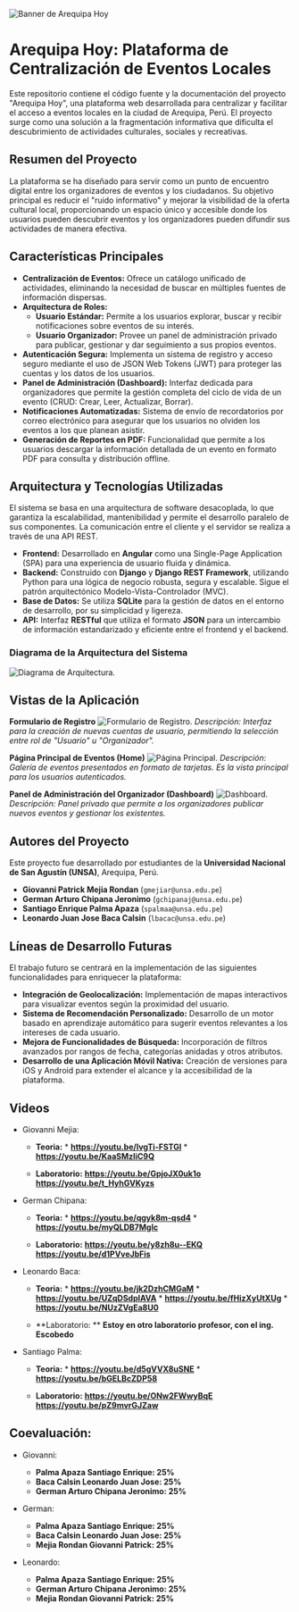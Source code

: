 ![Banner de Arequipa Hoy](BACKEND/aqphoy/staticfiles/project_images/banner.png)

# Arequipa Hoy: Plataforma de Centralización de Eventos Locales

Este repositorio contiene el código fuente y la documentación del proyecto "Arequipa Hoy", una plataforma web desarrollada para centralizar y facilitar el acceso a eventos locales en la ciudad de Arequipa, Perú. El proyecto surge como una solución a la fragmentación informativa que dificulta el descubrimiento de actividades culturales, sociales y recreativas.

## Resumen del Proyecto

La plataforma se ha diseñado para servir como un punto de encuentro digital entre los organizadores de eventos y los ciudadanos. Su objetivo principal es reducir el "ruido informativo" y mejorar la visibilidad de la oferta cultural local, proporcionando un espacio único y accesible donde los usuarios pueden descubrir eventos y los organizadores pueden difundir sus actividades de manera efectiva.

## Características Principales

*   **Centralización de Eventos:** Ofrece un catálogo unificado de actividades, eliminando la necesidad de buscar en múltiples fuentes de información dispersas.
*   **Arquitectura de Roles:**
    *   **Usuario Estándar:** Permite a los usuarios explorar, buscar y recibir notificaciones sobre eventos de su interés.
    *   **Usuario Organizador:** Provee un panel de administración privado para publicar, gestionar y dar seguimiento a sus propios eventos.
*   **Autenticación Segura:** Implementa un sistema de registro y acceso seguro mediante el uso de JSON Web Tokens (JWT) para proteger las cuentas y los datos de los usuarios.
*   **Panel de Administración (Dashboard):** Interfaz dedicada para organizadores que permite la gestión completa del ciclo de vida de un evento (CRUD: Crear, Leer, Actualizar, Borrar).
*   **Notificaciones Automatizadas:** Sistema de envío de recordatorios por correo electrónico para asegurar que los usuarios no olviden los eventos a los que planean asistir.
*   **Generación de Reportes en PDF:** Funcionalidad que permite a los usuarios descargar la información detallada de un evento en formato PDF para consulta y distribución offline.

## Arquitectura y Tecnologías Utilizadas

El sistema se basa en una arquitectura de software desacoplada, lo que garantiza la escalabilidad, mantenibilidad y permite el desarrollo paralelo de sus componentes. La comunicación entre el cliente y el servidor se realiza a través de una API REST.

*   **Frontend:** Desarrollado en **Angular** como una Single-Page Application (SPA) para una experiencia de usuario fluida y dinámica.
*   **Backend:** Construido con **Django** y **Django REST Framework**, utilizando Python para una lógica de negocio robusta, segura y escalable. Sigue el patrón arquitectónico Modelo-Vista-Controlador (MVC).
*   **Base de Datos:** Se utiliza **SQLite** para la gestión de datos en el entorno de desarrollo, por su simplicidad y ligereza.
*   **API:** Interfaz **RESTful** que utiliza el formato **JSON** para un intercambio de información estandarizado y eficiente entre el frontend y el backend.

### Diagrama de la Arquitectura del Sistema
![Diagrama de Arquitectura](BACKEND/aqphoy/staticfiles/project_images/arquitectura.png).

## Vistas de la Aplicación

**Formulario de Registro**
![Formulario de Registro](BACKEND/aqphoy/staticfiles/project_images/registro.png).
*Descripción: Interfaz para la creación de nuevas cuentas de usuario, permitiendo la selección entre rol de "Usuario" u "Organizador".*

**Página Principal de Eventos (Home)**
![Página Principal](BACKEND/aqphoy/staticfiles/project_images/home.png).
*Descripción: Galería de eventos presentados en formato de tarjetas. Es la vista principal para los usuarios autenticados.*

**Panel de Administración del Organizador (Dashboard)**
![Dashboard](BACKEND/aqphoy/staticfiles/project_images/dashboard.png).
*Descripción: Panel privado que permite a los organizadores publicar nuevos eventos y gestionar los existentes.*

## Autores del Proyecto

Este proyecto fue desarrollado por estudiantes de la **Universidad Nacional de San Agustín (UNSA)**, Arequipa, Perú.

*   **Giovanni Patrick Mejia Rondan** (`gmejiar@unsa.edu.pe`)
*   **German Arturo Chipana Jeronimo** (`gchipanaj@unsa.edu.pe`)
*   **Santiago Enrique Palma Apaza** (`spalmaa@unsa.edu.pe`)
*   **Leonardo Juan Jose Baca Calsin** (`lbacac@unsa.edu.pe`)

## Líneas de Desarrollo Futuras

El trabajo futuro se centrará en la implementación de las siguientes funcionalidades para enriquecer la plataforma:

*   **Integración de Geolocalización:** Implementación de mapas interactivos para visualizar eventos según la proximidad del usuario.
*   **Sistema de Recomendación Personalizado:** Desarrollo de un motor basado en aprendizaje automático para sugerir eventos relevantes a los intereses de cada usuario.
*   **Mejora de Funcionalidades de Búsqueda:** Incorporación de filtros avanzados por rangos de fecha, categorías anidadas y otros atributos.
*   **Desarrollo de una Aplicación Móvil Nativa:** Creación de versiones para iOS y Android para extender el alcance y la accesibilidad de la plataforma.

## Videos

* Giovanni Mejia:
   *    **Teoria:**
      *    **https://youtu.be/IvgTi-FSTGI**
      *    **https://youtu.be/KaaSMzIiC9Q**

   *    **Laboratorio:**
        **https://youtu.be/GpjoJX0uk1o**
        **https://youtu.be/t_HyhGVKyzs**

* German Chipana:
   *    **Teoria:**
      *    **https://youtu.be/qgyk8m-qsd4**
      *    **https://youtu.be/myQLDB7MgIc**

   *    **Laboratorio:**
        **https://youtu.be/y8zh8u--EKQ**
        **https://youtu.be/d1PVveJbFis**

* Leonardo Baca:
   *    **Teoria:**
      *    **https://youtu.be/jk2DzhCMGaM**
      *    **https://youtu.be/UZqDSdpIAVA**
      *    **https://youtu.be/fHizXyUtXUg**
      *    **https://youtu.be/NUzZVgEa8U0**
        

   *    **Laboratorio: **
        **Estoy en otro laboratorio profesor, con el ing. Escobedo**
* Santiago Palma:
   *    **Teoria:**
      *    **https://youtu.be/d5gVVX8uSNE**
      *    **https://youtu.be/bGELBcZDP58**

   *    **Laboratorio:**
        **https://youtu.be/ONw2FWwyBqE**
        **https://youtu.be/pZ9mvrGJZaw**

## Coevaluación:
* Giovanni:
   * **Palma Apaza Santiago Enrique: 25%** 
   * **Baca Calsin Leonardo Juan Jose: 25%** 
   * **German Arturo Chipana Jeronimo: 25%**

* German:
   * **Palma Apaza Santiago Enrique: 25%** 
   * **Baca Calsin Leonardo Juan Jose: 25%** 
   * **Mejia Rondan Giovanni Patrick: 25%**

* Leonardo:
   * **Palma Apaza Santiago Enrique: 25%** 
   * **German Arturo Chipana Jeronimo: 25%** 
   * **Mejia Rondan Giovanni Patrick: 25%**
